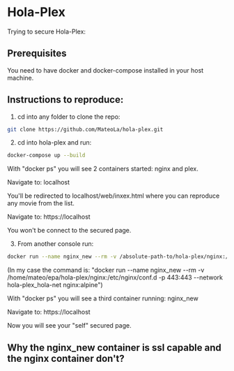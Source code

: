 # Hola-Plex

Trying to secure Hola-Plex:

## Prerequisites

You need to have docker and docker-compose installed in your host machine.

## Instructions to reproduce:

1) cd into any folder to clone the repo:
```bash
git clone https://github.com/MateoLa/hola-plex.git
```

2) cd into hola-plex and run:
```bash
docker-compose up --build
```
With "docker ps" you will see 2 containers started: nginx and plex.

Navigate to: localhost

You'll be redirected to localhost/web/inxex.html where you can reproduce any movie from the list.

Navigate to: https://localhost

You won't be connect to the secured page.

3) From another console run:
```bash
docker run --name nginx_new --rm -v /absolute-path-to/hola-plex/nginx:/etc/nginx/conf.d -p 443:443 --network hola-plex_hola-net nginx:alpine
```
(In my case the command is: "docker run --name nginx_new --rm -v /home/mateo/epa/hola-plex/nginx:/etc/nginx/conf.d -p 443:443 --network hola-plex_hola-net nginx:alpine")

With "docker ps" you will see a third container running: nginx_new

Navigate to: https://localhost

Now you will see your "self" secured page.


## Why the nginx_new container is ssl capable and the nginx container don't?

